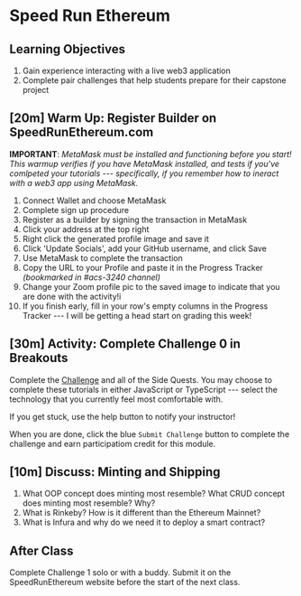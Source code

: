# Speed Run Ethereum

## Learning Objectives

1. Gain experience interacting with a live web3 application
2. Complete pair challenges that help students prepare for their capstone project

## [20m] Warm Up: Register Builder on SpeedRunEthereum.com

**IMPORTANT**: *MetaMask must be installed and functioning before you start! This warmup verifies if you have MetaMask installed, and tests if you've comlpeted your tutorials --- specifically, if you remember how to ineract with a web3 app using MetaMask.*

1. Connect Wallet and choose MetaMask
2. Complete sign up procedure
3. Register as a builder by signing the transaction in MetaMask
4. Click your address at the top right
5. Right click the generated profile image and save it
6. Click 'Update Socials',  add your GitHub username, and click Save
7. Use MetaMask to complete the transaction
8. Copy the URL to your Profile and paste it in the Progress Tracker *(bookmarked in #acs-3240 channel)*
9. Change your Zoom profile pic to the saved image to indicate that you are done with the activity!i
10. If you finish early, fill in your row's empty columns in the Progress Tracker --- I will be getting a head start on grading this week! 

## [30m] Activity: Complete Challenge 0 in Breakouts

Complete the [Challenge](https://speedrunethereum.com/challenge/simple-nft-example) and all of the Side Quests. You may choose to complete these tutorials in either JavaScript or TypeScript --- select the technology that you currently feel most comfortable with.

If you get stuck, use the help button to notify your instructor!

When you are done, click the blue `Submit Challenge` button to complete the challenge and earn participatiom credit for this module.

## [10m] Discuss: Minting and Shipping

1. What OOP concept does minting most resemble? What CRUD concept does minting most resemble? Why?
2. What is Rinkeby? How is it different than the Ethereum Mainnet?
3. What is Infura and why do we need it to deploy a smart contract?

## After Class

Complete Challenge 1 solo or with a buddy. Submit it on the SpeedRunEthereum website before the start of the next class.
